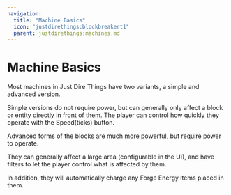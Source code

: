 ```yaml
---
navigation:
  title: "Machine Basics"
  icon: "justdirethings:blockbreakert1"
  parent: justdirethings:machines.md
---
```


# Machine Basics

Most machines in Just Dire Things have two variants, a simple and advanced version.

Simple versions do not require power, but can generally only affect a block or entity directly in front of them. The player can control how quickly they operate with the Speed(ticks) button.

Advanced forms of the blocks are much more powerful, but require power to operate.

They can generally affect a large area (configurable in the UI), and have filters to let the player control what is affected by them.

In addition, they will automatically charge any Forge Energy items placed in them.

